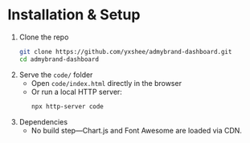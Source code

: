 # Installation & Setup

1. Clone the repo  
   ```sh
   git clone https://github.com/yxshee/admybrand-dashboard.git
   cd admybrand-dashboard
   ```
2. Serve the `code/` folder  
   - Open `code/index.html` directly in the browser  
   - Or run a local HTTP server:
     ```sh
     npx http-server code
     ```
3. Dependencies  
   - No build step—Chart.js and Font Awesome are loaded via CDN.
